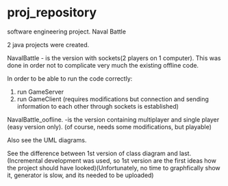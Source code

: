 # proj_repository
software engineering project. Naval Battle


2 java projects were created.

NavalBattle - is the version with sockets(2 players on 1 computer). This was done in order not to complicate very much the existing offline code.

In order to be able to run the code correctly: 
1. run GameServer 
2. run GameClient
(requires modifications but connection and sending information to each other through sockets is established) 


NavalBattle_oofline. -is the version containing multiplayer and single player (easy version only).
(of course, needs some modifications, but playable)

Also see the UML diagrams.

See the difference between 1st version of class diagram and last. (Incremental development was used, so 1st version are the first ideas how the project should have looked)(Unfortunately, no time to graphfically show it, generator is slow, and its needed to be uploaded)